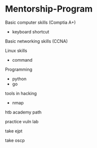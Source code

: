 # Mentorship-Program

Basic computer skills (Comptia A+)
- keyboard shortcut

Basic networking skills (CCNA)

Linux skills
- command

Programming
- python
- go

tools in hacking
- nmap

htb academy path

practice vuln lab 

take ejpt

take oscp

